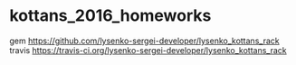 # kottans_2016_homeworks

gem https://github.com/lysenko-sergei-developer/lysenko_kottans_rack
travis https://travis-ci.org/lysenko-sergei-developer/lysenko_kottans_rack
